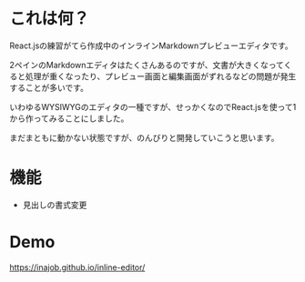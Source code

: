 # これは何？

React.jsの練習がてら作成中のインラインMarkdownプレビューエディタです。

2ペインのMarkdownエディタはたくさんあるのですが、文書が大きくなってくると処理が重くなったり、プレビュー画面と編集画面がずれるなどの問題が発生することが多いです。

いわゆるWYSIWYGのエディタの一種ですが、せっかくなのでReact.jsを使って1から作ってみることにしました。

まだまともに動かない状態ですが、のんびりと開発していこうと思います。

# 機能

- 見出しの書式変更

# Demo

https://inajob.github.io/inline-editor/
